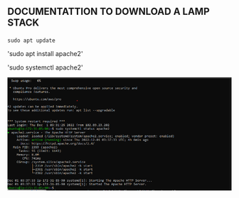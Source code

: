 ## DOCUMENTATTION TO DOWNLOAD A LAMP STACK

`sudo apt update`

'sudo apt install apache2'

'sudo systemctl apache2'

![apache status](./images/apache_status.png)